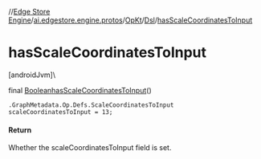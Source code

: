 //[Edge Store Engine](../../../../index.md)/[ai.edgestore.engine.protos](../../index.md)/[OpKt](../index.md)/[Dsl](index.md)/[hasScaleCoordinatesToInput](has-scale-coordinates-to-input.md)

# hasScaleCoordinatesToInput

[androidJvm]\

final [Boolean](https://developer.android.com/reference/kotlin/java/lang/Boolean.html)[hasScaleCoordinatesToInput](has-scale-coordinates-to-input.md)()

<code>.GraphMetadata.Op.Defs.ScaleCoordinatesToInput scaleCoordinatesToInput = 13;</code>

#### Return

Whether the scaleCoordinatesToInput field is set.
